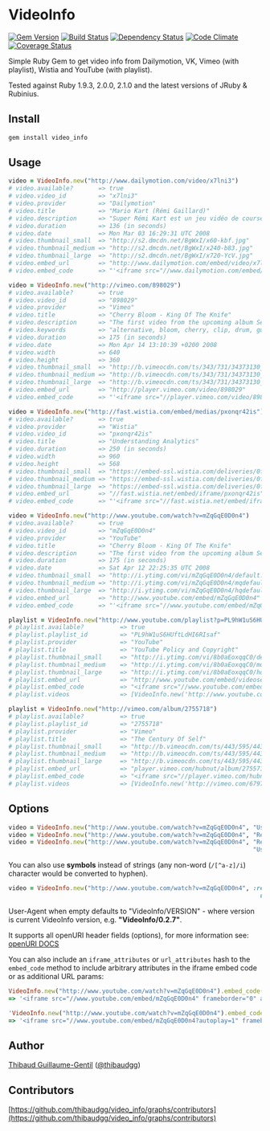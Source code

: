 # VideoInfo

[![Gem Version](https://badge.fury.io/rb/video_info.png)](http://badge.fury.io/rb/video_info) [![Build Status](https://travis-ci.org/thibaudgg/video_info.png?branch=master)](https://travis-ci.org/thibaudgg/video_info) [![Dependency Status](https://gemnasium.com/thibaudgg/video_info.png)](https://gemnasium.com/thibaudgg/video_info) [![Code Climate](https://codeclimate.com/github/thibaudgg/video_info.png)](https://codeclimate.com/github/thibaudgg/video_info) [![Coverage Status](https://coveralls.io/repos/thibaudgg/video_info/badge.png?branch=master)](https://coveralls.io/r/thibaudgg/video_info)

Simple Ruby Gem to get video info from Dailymotion, VK, Vimeo (with playlist), Wistia and YouTube (with playlist).

Tested against Ruby 1.9.3, 2.0.0, 2.1.0 and the latest versions of JRuby & Rubinius.

Install
--------

``` bash
gem install video_info
```

Usage
-----

``` ruby
video = VideoInfo.new("http://www.dailymotion.com/video/x7lni3")
# video.available?       => true
# video.video_id         => "x7lni3"
# video.provider         => "Dailymotion"
# video.title            => "Mario Kart (Rémi Gaillard)"
# video.description      => "Super Rémi Kart est un jeu vidéo de course développé et édité par N'Importe Quoi TV."
# video.duration         => 136 (in seconds)
# video.date             => Mon Mar 03 16:29:31 UTC 2008
# video.thumbnail_small  => "http://s2.dmcdn.net/BgWxI/x60-kbf.jpg"
# video.thumbnail_medium => "http://s2.dmcdn.net/BgWxI/x240-b83.jpg"
# video.thumbnail_large  => "http://s2.dmcdn.net/BgWxI/x720-YcV.jpg"
# video.embed_url        => "http://www.dailymotion.com/embed/video/x7lni3"
# video.embed_code       => "'<iframe src="//www.dailymotion.com/embed/video/x7lni3" frameborder="0" allowfullscreen="allowfullscreen"></iframe>'"

video = VideoInfo.new("http://vimeo.com/898029")
# video.available?       => true
# video.video_id         => "898029"
# video.provider         => "Vimeo"
# video.title            => "Cherry Bloom - King Of The Knife"
# video.description      => "The first video from the upcoming album Secret Sounds, to download in-stores April 14. Checkout http://www.cherrybloom.net"
# video.keywords         => "alternative, bloom, cherry, clip, drum, guitar, king, knife, of, Paris-Forum, rock, the, tremplin"
# video.duration         => 175 (in seconds)
# video.date             => Mon Apr 14 13:10:39 +0200 2008
# video.width            => 640
# video.height           => 360
# video.thumbnail_small  => "http://b.vimeocdn.com/ts/343/731/34373130_100.jpg"
# video.thumbnail_medium => "http://b.vimeocdn.com/ts/343/731/34373130_200.jpg"
# video.thumbnail_large  => "http://b.vimeocdn.com/ts/343/731/34373130_640.jpg"
# video.embed_url        => "http://player.vimeo.com/video/898029"
# video.embed_code       => "'<iframe src="//player.vimeo.com/video/898029?title=0&amp;byline=0&amp;portrait=0&amp;autoplay=0" frameborder="0"></iframe>'"

video = VideoInfo.new("http://fast.wistia.com/embed/medias/pxonqr42is")
# video.available?       => true
# video.provider         => "Wistia"
# video.video_id         => "pxonqr42is"
# video.title            => "Understanding Analytics"
# video.duration         => 250 (in seconds)
# video.width            => 960
# video.height           => 568
# video.thumbnail_small  => "https://embed-ssl.wistia.com/deliveries/0fccbdc60ade35723f79f1c002bc61b135b610fa.jpg?image_crop_resized=960x540"
# video.thumbnail_medium => "https://embed-ssl.wistia.com/deliveries/0fccbdc60ade35723f79f1c002bc61b135b610fa.jpg?image_crop_resized=960x540"
# video.thumbnail_large  => "https://embed-ssl.wistia.com/deliveries/0fccbdc60ade35723f79f1c002bc61b135b610fa.jpg?image_crop_resized=960x540"
# video.embed_url        => "//fast.wistia.net/embed/iframe/pxonqr42is"
# video.embed_code       => "'<iframe src="//fast.wistia.net/embed/iframe/pxonqr42is" frameborder="0"></iframe>'"

video = VideoInfo.new("http://www.youtube.com/watch?v=mZqGqE0D0n4")
# video.available?       => true
# video.video_id         => "mZqGqE0D0n4"
# video.provider         => "YouTube"
# video.title            => "Cherry Bloom - King Of The Knife"
# video.description      => "The first video from the upcoming album Secret Sounds, to download in-stores April 14. Checkout http://www.cherrybloom.net"
# video.duration         => 175 (in seconds)
# video.date             => Sat Apr 12 22:25:35 UTC 2008
# video.thumbnail_small  => "http://i.ytimg.com/vi/mZqGqE0D0n4/default.jpg"
# video.thumbnail_medium => "http://i.ytimg.com/vi/mZqGqE0D0n4/mqdefault.jpg"
# video.thumbnail_large  => "http://i.ytimg.com/vi/mZqGqE0D0n4/hqdefault.jpg"
# video.embed_url        => "http://www.youtube.com/embed/mZqGqE0D0n4"
# video.embed_code       => "'<iframe src="//www.youtube.com/embed/mZqGqE0D0n4" frameborder="0" allowfullscreen="allowfullscreen"></iframe>'"

playlist = VideoInfo.new("http://www.youtube.com/playlist?p=PL9hW1uS6HUftLdHI6RIsaf-iXTm09qnEr")
# playlist.available?          => true
# playlist.playlist_id         => "PL9hW1uS6HUftLdHI6RIsaf"
# playlist.provider            => "YouTube"
# playlist.title               => "YouTube Policy and Copyright"
# playlist.thumbnail_small     => "http://i.ytimg.com/vi/8b0aEoxqqC0/default.jpg"
# playlist.thumbnail_medium    => "http://i.ytimg.com/vi/8b0aEoxqqC0/mqdefault.jpg"
# playlist.thumbnail_large     => "http://i.ytimg.com/vi/8b0aEoxqqC0/hqdefault.jpg"
# playlist.embed_url           => "http://www.youtube.com/embed/videoseries?list=PL9hW1uS6HUftLdHI6RIsaf-iXTm09qnEr"
# playlist.embed_code          => "<iframe src="//www.youtube.com/embed/videoseries?list=PL9hW1uS6HUftLdHI6RIsaf-iXTm09qnEr" frameborder="0" allowfullscreen="allowfullscreen"></iframe>"
# playlist.videos              => [VideoInfo.new('http://www.youtube.com/watch?v=_Bt3-WsHfB0'), VideoInfo.new('http://www.youtube.com/watch?v=9g2U12SsRns'), VideoInfo.new('http://www.youtube.com/watch?v=8b0aEoxqqC0'), VideoInfo.new('http://www.youtube.com/watch?v=6c3mHikRz0I'), VideoInfo.new('http://www.youtube.com/watch?v=OQVHWsTHcoc')]

playlist = VideoInfo.new("http://vimeo.com/album/2755718")
# playlist.available?          => true
# playlist.playlist_id         => "2755718"
# playlist.provider            => "Vimeo"
# playlist.title               => "The Century Of Self"
# playlist.thumbnail_small     => "http://b.vimeocdn.com/ts/443/595/443595474_100.jpg"
# playlist.thumbnail_medium    => "http://b.vimeocdn.com/ts/443/595/443595474_200.jpg"
# playlist.thumbnail_large     => "http://b.vimeocdn.com/ts/443/595/443595474_640.jpg"
# playlist.embed_url           => "player.vimeo.com/hubnut/album/2755718"
# playlist.embed_code          => "<iframe src="//player.vimeo.com/hubnut/album/2755718?autoplay=0&byline=0&portrait=0&title=0" frameborder="0"></iframe>"
# playlist.videos              => [VideoInfo.new('http://vimeo.com/67977038'), VideoInfo.new('http://vimeo.com/68843810'), VideoInfo.new('http://vimeo.com/69949597'), VideoInfo.new('http://vimeo.com/70388245')]
```

Options
-------

``` ruby
video = VideoInfo.new("http://www.youtube.com/watch?v=mZqGqE0D0n4", "User-Agent" => "My YouTube Mashup Robot/1.0")
video = VideoInfo.new("http://www.youtube.com/watch?v=mZqGqE0D0n4", "Referer"    => "http://my-youtube-mashup.com/")
video = VideoInfo.new("http://www.youtube.com/watch?v=mZqGqE0D0n4", "Referer"    => "http://my-youtube-mashup.com/",
                                                                    "User-Agent" => "My YouTube Mashup Robot/1.0")
```
You can also use **symbols** instead of strings (any non-word (`/[^a-z]/i`) character would be converted to hyphen).

``` ruby
video = VideoInfo.new("http://www.youtube.com/watch?v=mZqGqE0D0n4", :referer    => "http://my-youtube-mashup.com/",
                                                                      user_agent: "My YouTube Mashup Robot/1.0")
```

User-Agent when empty defaults to "VideoInfo/VERSION" - where version is current VideoInfo version, e.g. **"VideoInfo/0.2.7"**.

It supports all openURI header fields (options), for more information see: [openURI DOCS](http://www.ruby-doc.org/stdlib-1.9.3/libdoc/open-uri/rdoc/OpenURI.html)

You can also include an `iframe_attributes` or `url_attributes` hash to the `embed_code` method to include arbitrary attributes in the iframe embed code or as additional URL params:

``` ruby
VideoInfo.new("http://www.youtube.com/watch?v=mZqGqE0D0n4").embed_code(iframe_attributes: { width: 800, height: 600, "data-key" => "value" })
=> '<iframe src="//www.youtube.com/embed/mZqGqE0D0n4" frameborder="0" allowfullscreen="allowfullscreen" width="800" height="600" data-key="value"></iframe>

'VideoInfo.new("http://www.youtube.com/watch?v=mZqGqE0D0n4").embed_code(url_attributes: { autoplay: 1 })
=> '<iframe src="//www.youtube.com/embed/mZqGqE0D0n4?autoplay=1" frameborder="0" allowfullscreen="allowfullscreen"></iframe>'
```

Author
------

[Thibaud Guillaume-Gentil](https://github.com/thibaudgg) ([@thibaudgg](https://twitter.com/thibaudgg))

Contributors
------------

[https://github.com/thibaudgg/video_info/graphs/contributors](https://github.com/thibaudgg/video_info/graphs/contributors)

